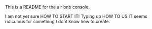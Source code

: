 This is a README for the air bnb console. 

I am not yet sure HOW TO START IT!
Typing up HOW TO US IT seems ridiculous for something I dont know how to create. 